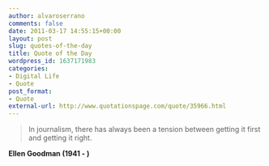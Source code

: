 ```yaml
---
author: alvaroserrano
comments: false
date: 2011-03-17 14:55:15+00:00
layout: post
slug: quotes-of-the-day
title: Quote of the Day
wordpress_id: 1637171983
categories:
- Digital Life
- Quote
post_format:
- Quote
external-url: http://www.quotationspage.com/quote/35966.html
---
```


<blockquote>In journalism, there has always been a tension between getting it first and getting it right.</blockquote>

**Ellen Goodman (1941 - )**
